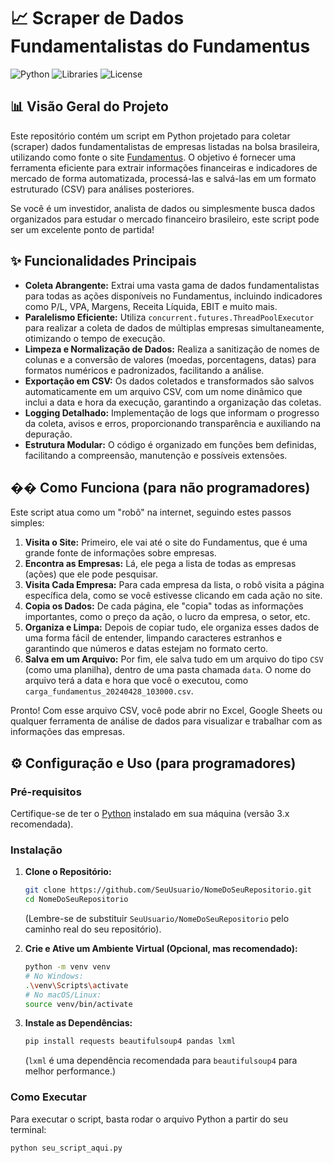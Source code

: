 # 📈 Scraper de Dados Fundamentalistas do Fundamentus

![Python](https://img.shields.io/badge/Python-3.x-blue.svg)
![Libraries](https://img.shields.io/badge/Libraries-requests%2C%20beautifulsoup4%2C%20pandas-brightgreen.svg)
![License](https://img.shields.io/badge/License-MIT-yellow.svg)

## 📊 Visão Geral do Projeto

Este repositório contém um script em Python projetado para coletar (scraper) dados fundamentalistas de empresas listadas na bolsa brasileira, utilizando como fonte o site [Fundamentus](http://www.fundamentus.com.br/). O objetivo é fornecer uma ferramenta eficiente para extrair informações financeiras e indicadores de mercado de forma automatizada, processá-las e salvá-las em um formato estruturado (CSV) para análises posteriores.

Se você é um investidor, analista de dados ou simplesmente busca dados organizados para estudar o mercado financeiro brasileiro, este script pode ser um excelente ponto de partida!

## ✨ Funcionalidades Principais

*   **Coleta Abrangente:** Extrai uma vasta gama de dados fundamentalistas para todas as ações disponíveis no Fundamentus, incluindo indicadores como P/L, VPA, Margens, Receita Líquida, EBIT e muito mais.
*   **Paralelismo Eficiente:** Utiliza `concurrent.futures.ThreadPoolExecutor` para realizar a coleta de dados de múltiplas empresas simultaneamente, otimizando o tempo de execução.
*   **Limpeza e Normalização de Dados:** Realiza a sanitização de nomes de colunas e a conversão de valores (moedas, porcentagens, datas) para formatos numéricos e padronizados, facilitando a análise.
*   **Exportação em CSV:** Os dados coletados e transformados são salvos automaticamente em um arquivo CSV, com um nome dinâmico que inclui a data e hora da execução, garantindo a organização das coletas.
*   **Logging Detalhado:** Implementação de logs que informam o progresso da coleta, avisos e erros, proporcionando transparência e auxiliando na depuração.
*   **Estrutura Modular:** O código é organizado em funções bem definidas, facilitando a compreensão, manutenção e possíveis extensões.

## �� Como Funciona (para não programadores)

Este script atua como um "robô" na internet, seguindo estes passos simples:

1.  **Visita o Site:** Primeiro, ele vai até o site do Fundamentus, que é uma grande fonte de informações sobre empresas.
2.  **Encontra as Empresas:** Lá, ele pega a lista de todas as empresas (ações) que ele pode pesquisar.
3.  **Visita Cada Empresa:** Para cada empresa da lista, o robô visita a página específica dela, como se você estivesse clicando em cada ação no site.
4.  **Copia os Dados:** De cada página, ele "copia" todas as informações importantes, como o preço da ação, o lucro da empresa, o setor, etc.
5.  **Organiza e Limpa:** Depois de copiar tudo, ele organiza esses dados de uma forma fácil de entender, limpando caracteres estranhos e garantindo que números e datas estejam no formato certo.
6.  **Salva em um Arquivo:** Por fim, ele salva tudo em um arquivo do tipo `CSV` (como uma planilha), dentro de uma pasta chamada `data`. O nome do arquivo terá a data e hora que você o executou, como `carga_fundamentus_20240428_103000.csv`.

Pronto! Com esse arquivo CSV, você pode abrir no Excel, Google Sheets ou qualquer ferramenta de análise de dados para visualizar e trabalhar com as informações das empresas.

## ⚙️ Configuração e Uso (para programadores)

### Pré-requisitos

Certifique-se de ter o [Python](https://www.python.org/downloads/) instalado em sua máquina (versão 3.x recomendada).

### Instalação

1.  **Clone o Repositório:**
    ```bash
    git clone https://github.com/SeuUsuario/NomeDoSeuRepositorio.git
    cd NomeDoSeuRepositorio
    ```
    (Lembre-se de substituir `SeuUsuario/NomeDoSeuRepositorio` pelo caminho real do seu repositório).

2.  **Crie e Ative um Ambiente Virtual (Opcional, mas recomendado):**
    ```bash
    python -m venv venv
    # No Windows:
    .\venv\Scripts\activate
    # No macOS/Linux:
    source venv/bin/activate
    ```

3.  **Instale as Dependências:**
    ```bash
    pip install requests beautifulsoup4 pandas lxml
    ```
    (`lxml` é uma dependência recomendada para `beautifulsoup4` para melhor performance.)

### Como Executar

Para executar o script, basta rodar o arquivo Python a partir do seu terminal:

```bash
python seu_script_aqui.py
